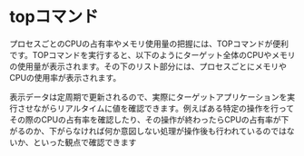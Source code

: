 
# topコマンド
プロセスごとのCPUの占有率やメモリ使用量の把握には、TOPコマンドが便利です。TOPコマンドを実行すると、以下のようにターゲット全体のCPUやメモリの使用量が表示されます。その下のリスト部分には、プロセスごとにメモリやCPUの使用率が表示されます。

表示データは定周期で更新されるので、実際にターゲットアプリケーションを実行させながらリアルタイムに値を確認できます。例えばある特定の操作を行ってその際のCPUの占有率を確認したり、その操作が終わったらCPUの占有率が下がるのか、下がらなければ何か意図しない処理が操作後も行われているのではないか、といった観点で確認できます
